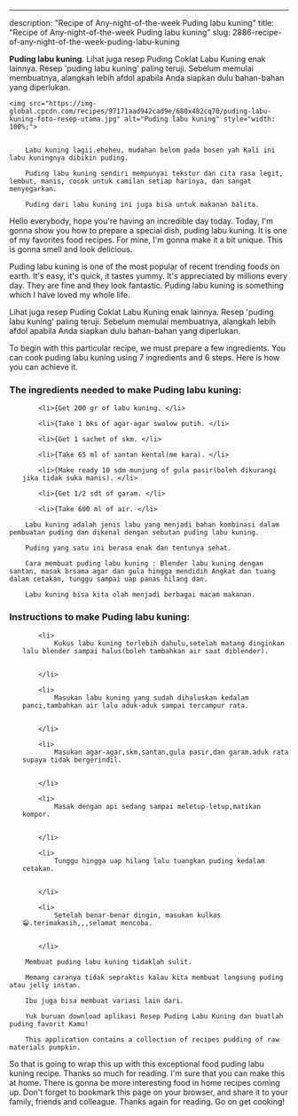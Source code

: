 ---
description: "Recipe of Any-night-of-the-week Puding labu kuning"
title: "Recipe of Any-night-of-the-week Puding labu kuning"
slug: 2886-recipe-of-any-night-of-the-week-puding-labu-kuning

<p>
	<strong>Puding labu kuning</strong>. 
	Lihat juga resep Puding Coklat Labu Kuning enak lainnya. Resep &#39;puding labu kuning&#39; paling teruji. Sebelum memulai membuatnya, alangkah lebih afdol apabila Anda siapkan dulu bahan-bahan yang diperlukan.
</p>
<p>
	
	<img src="https://img-global.cpcdn.com/recipes/97171aad942cad9e/680x482cq70/puding-labu-kuning-foto-resep-utama.jpg" alt="Puding labu kuning" style="width: 100%;">
	
	
		Labu kuning lagii.eheheu, mudahan belom pada bosen yah Kali ini labu kuningnya dibikin puding.
	
		Puding labu kuning sendiri mempunyai tekstur dan cita rasa legit, lembut, manis, cocok untuk camilan setiap harinya, dan sangat menyegarkan.
	
		Puding dari labu kuning ini juga bisa untuk makanan balita.
	
</p>
<p>
	Hello everybody, hope you're having an incredible day today. Today, I'm gonna show you how to prepare a special dish, puding labu kuning. It is one of my favorites food recipes. For mine, I'm gonna make it a bit unique. This is gonna smell and look delicious.
</p>
	
<p>
	Puding labu kuning is one of the most popular of recent trending foods on earth. It's easy, it's quick, it tastes yummy. It's appreciated by millions every day. They are fine and they look fantastic. Puding labu kuning is something which I have loved my whole life.
</p>
<p>
	Lihat juga resep Puding Coklat Labu Kuning enak lainnya. Resep &#39;puding labu kuning&#39; paling teruji. Sebelum memulai membuatnya, alangkah lebih afdol apabila Anda siapkan dulu bahan-bahan yang diperlukan.
</p>

<p>
To begin with this particular recipe, we must prepare a few ingredients. You can cook puding labu kuning using 7 ingredients and 6 steps. Here is how you can achieve it.
</p>

<h3>The ingredients needed to make Puding labu kuning:</h3>

<ol>
	
		<li>{Get 200 gr of labu kuning. </li>
	
		<li>{Take 1 bks of agar-agar swalow putih. </li>
	
		<li>{Get 1 sachet of skm. </li>
	
		<li>{Take 65 ml of santan kental(me kara). </li>
	
		<li>{Make ready 10 sdm munjung of gula pasir(boleh dikurangi jika tidak suka manis). </li>
	
		<li>{Get 1/2 sdt of garam. </li>
	
		<li>{Take 600 ml of air. </li>
	
</ol>
<p>
	
		Labu kuning adalah jenis labu yang menjadi bahan kombinasi dalam pembuatan puding dan dikenal dengan sebutan puding labu kuning.
	
		Puding yang satu ini berasa enak dan tentunya sehat.
	
		Cara membuat puding labu kuning : Blender labu kuning dengan santan, masak brsama agar dan gula hingga mendidih Angkat dan tuang dalam cetakan, tunggu sampai uap panas hilang dan.
	
		Labu kuning bisa kita olah menjadi berbagai macam makanan.
	
</p>

<h3>Instructions to make Puding labu kuning:</h3>

<ol>
	
		<li>
			Kukus labu kuning terlebih dahulu,setelah matang dinginkan lalu blender sampai halus(boleh tambahkan air saat diblender).
			
			
		</li>
	
		<li>
			Masukan labu kuning yang sudah dihaluskan kedalam panci,tambahkan air lalu aduk-aduk sampai tercampur rata.
			
			
		</li>
	
		<li>
			Masukan agar-agar,skm,santan,gula pasir,dan garam.aduk rata supaya tidak bergerindil.
			
			
		</li>
	
		<li>
			Masak dengan api sedang sampai meletup-letup,matikan kompor.
			
			
		</li>
	
		<li>
			Tunggu hingga uap hilang lalu tuangkan puding kedalam cetakan.
			
			
		</li>
	
		<li>
			Setelah benar-benar dingin, masukan kulkas 😁.terimakasih,,,selamat mencoba.
			
			
		</li>
	
</ol>

<p>
	
		Membuat puding labu kuning tidaklah sulit.
	
		Memang caranya tidak sepraktis kalau kita membuat langsung puding atau jelly instan.
	
		Ibu juga bisa membuat variasi lain dari.
	
		Yuk buruan download aplikasi Resep Puding Labu Kuning dan buatlah puding favorit Kamu!
	
		This application contains a collection of recipes pudding of raw materials pumpkin.
	
</p>

<p>
	So that is going to wrap this up with this exceptional food puding labu kuning recipe. Thanks so much for reading. I'm sure that you can make this at home. There is gonna be more interesting food in home recipes coming up. Don't forget to bookmark this page on your browser, and share it to your family, friends and colleague. Thanks again for reading. Go on get cooking!
</p>
